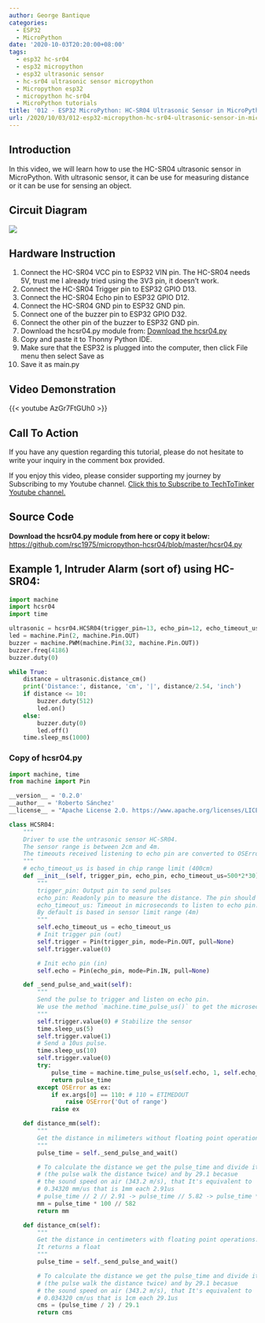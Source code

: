 ```yaml
---
author: George Bantique
categories:
  - ESP32
  - MicroPython
date: '2020-10-03T20:20:00+08:00'
tags:
  - esp32 hc-sr04
  - esp32 micropython
  - esp32 ultrasonic sensor
  - hc-sr04 ultrasonic sensor micropython
  - Micropython esp32
  - micropython hc-sr04
  - MicroPython tutorials
title: '012 - ESP32 MicroPython: HC-SR04 Ultrasonic Sensor in MicroPython'
url: /2020/10/03/012-esp32-micropython-hc-sr04-ultrasonic-sensor-in-micropython/
---
```


## **Introduction**

In this video, we will learn how to use the HC-SR04 ultrasonic sensor in MicroPython. With ultrasonic sensor, it can be use for measuring distance or it can be use for sensing an object.

## **Circuit Diagram**

![](/images/hcsr04_mp.png)

## **Hardware Instruction**

1. Connect the HC-SR04 VCC pin to ESP32 VIN pin. The HC-SR04 needs 5V, trust me I already tried using the 3V3 pin, it doesn’t work.  
2. Connect the HC-SR04 Trigger pin to ESP32 GPIO D13.  
3. Connect the HC-SR04 Echo pin to ESP32 GPIO D12.  
4. Connect the HC-SR04 GND pin to ESP32 GND pin.  
5. Connect one of the buzzer pin to ESP32 GPIO D32.  
6. Connect the other pin of the buzzer to ESP32 GND pin.  
7. Download the hcsr04.py module from: [Download the hcsr04.py](https://github.com/rsc1975/micropython-hcsr04/blob/master/hcsr04.py)  
8. Copy and paste it to Thonny Python IDE.  
9. Make sure that the ESP32 is plugged into the computer, then click File menu then select Save as  
10. Save it as main.py

## **Video Demonstration**

{{< youtube AzGr7FtGUh0 >}}

## **Call To Action**

If you have any question regarding this tutorial, please do not hesitate to write your inquiry in the comment box provided.

If you enjoy this video, please consider supporting my journey by Subscribing to my Youtube channel. [Click this to Subscribe to TechToTinker Youtube channel.  ](https://www.youtube.com/c/TechToTinker?sub_confirmation=1)

## **Source Code**

**Download the hcsr04.py module from here or copy it below:**  
<https://github.com/rsc1975/micropython-hcsr04/blob/master/hcsr04.py>

## **Example 1, Intruder Alarm (sort of) using HC-SR04:**

```py { lineNos="true" wrap="true" }
import machine
import hcsr04
import time

ultrasonic = hcsr04.HCSR04(trigger_pin=13, echo_pin=12, echo_timeout_us=1000000)
led = machine.Pin(2, machine.Pin.OUT)
buzzer = machine.PWM(machine.Pin(32, machine.Pin.OUT))
buzzer.freq(4186)
buzzer.duty(0)

while True:
    distance = ultrasonic.distance_cm()
    print('Distance:', distance, 'cm', '|', distance/2.54, 'inch')
    if distance <= 10:
        buzzer.duty(512)
        led.on()
    else:
        buzzer.duty(0)
        led.off()
    time.sleep_ms(1000)

```

### **Copy of hcsr04.py**

```py { lineNos="true" wrap="true" }
import machine, time
from machine import Pin

__version__ = '0.2.0'
__author__ = 'Roberto Sánchez'
__license__ = "Apache License 2.0. https://www.apache.org/licenses/LICENSE-2.0"

class HCSR04:
    """
    Driver to use the untrasonic sensor HC-SR04.
    The sensor range is between 2cm and 4m.
    The timeouts received listening to echo pin are converted to OSError('Out of range')
    """
    # echo_timeout_us is based in chip range limit (400cm)
    def __init__(self, trigger_pin, echo_pin, echo_timeout_us=500*2*30):
        """
        trigger_pin: Output pin to send pulses
        echo_pin: Readonly pin to measure the distance. The pin should be protected with 1k resistor
        echo_timeout_us: Timeout in microseconds to listen to echo pin. 
        By default is based in sensor limit range (4m)
        """
        self.echo_timeout_us = echo_timeout_us
        # Init trigger pin (out)
        self.trigger = Pin(trigger_pin, mode=Pin.OUT, pull=None)
        self.trigger.value(0)

        # Init echo pin (in)
        self.echo = Pin(echo_pin, mode=Pin.IN, pull=None)

    def _send_pulse_and_wait(self):
        """
        Send the pulse to trigger and listen on echo pin.
        We use the method `machine.time_pulse_us()` to get the microseconds until the echo is received.
        """
        self.trigger.value(0) # Stabilize the sensor
        time.sleep_us(5)
        self.trigger.value(1)
        # Send a 10us pulse.
        time.sleep_us(10)
        self.trigger.value(0)
        try:
            pulse_time = machine.time_pulse_us(self.echo, 1, self.echo_timeout_us)
            return pulse_time
        except OSError as ex:
            if ex.args[0] == 110: # 110 = ETIMEDOUT
                raise OSError('Out of range')
            raise ex

    def distance_mm(self):
        """
        Get the distance in milimeters without floating point operations.
        """
        pulse_time = self._send_pulse_and_wait()

        # To calculate the distance we get the pulse_time and divide it by 2 
        # (the pulse walk the distance twice) and by 29.1 becasue
        # the sound speed on air (343.2 m/s), that It's equivalent to
        # 0.34320 mm/us that is 1mm each 2.91us
        # pulse_time // 2 // 2.91 -> pulse_time // 5.82 -> pulse_time * 100 // 582 
        mm = pulse_time * 100 // 582
        return mm

    def distance_cm(self):
        """
        Get the distance in centimeters with floating point operations.
        It returns a float
        """
        pulse_time = self._send_pulse_and_wait()

        # To calculate the distance we get the pulse_time and divide it by 2 
        # (the pulse walk the distance twice) and by 29.1 becasue
        # the sound speed on air (343.2 m/s), that It's equivalent to
        # 0.034320 cm/us that is 1cm each 29.1us
        cms = (pulse_time / 2) / 29.1
        return cms

```

